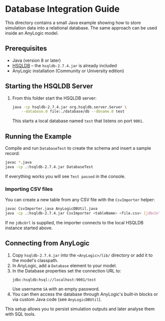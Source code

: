 # Database Integration Guide

This directory contains a small Java example showing how to store simulation data into a relational database. The same approach can be used inside an AnyLogic model.

## Prerequisites

* Java (version 8 or later)
* [HSQLDB](https://hsqldb.org/) – the `hsqldb-2.7.4.jar` is already included
* AnyLogic installation (Community or University edition)

## Starting the HSQLDB Server

1. From this folder start the HSQLDB server:
   ```bash
   java -cp hsqldb-2.7.4.jar org.hsqldb.server.Server \
       --database.0 file:./database/db --dbname.0 test
   ```
   This starts a local database named `test` that listens on port `9001`.

## Running the Example

Compile and run `DatabaseTest` to create the schema and insert a sample record:

```bash
javac *.java
java -cp .:hsqldb-2.7.4.jar DatabaseTest
```

If everything works you will see `Test passed` in the console.

### Importing CSV files

You can create a new table from any CSV file with the `CsvImporter` helper:

```bash
javac CsvImporter.java AnyLogicDBUtil.java
java -cp .:hsqldb-2.7.4.jar CsvImporter <tableName> <file.csv> [jdbcUrl]
```

If no `jdbcUrl` is supplied, the importer connects to the local HSQLDB instance
started above.

## Connecting from AnyLogic

1. Copy `hsqldb-2.7.4.jar` into the `<AnyLogic>/lib/` directory or add it to the model's classpath.
2. In AnyLogic, add a `Database` element to your model.
3. In the Database properties set the connection URL to:
   ```
   jdbc:hsqldb:hsql://localhost:9001/test
   ```
   Use username `SA` with an empty password.
4. You can then access the database through AnyLogic's built‑in blocks or via custom Java code (see `AnyLogicDBUtil`).

This setup allows you to persist simulation outputs and later analyse them with SQL tools.
